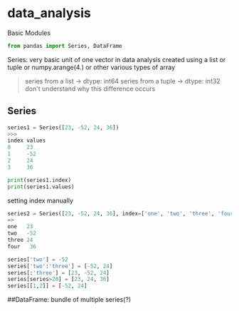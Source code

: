 # data_analysis

Basic Modules
```python
from pandas import Series, DataFrame
```

Series: very basic unit of one vector in data analysis
created using a list or tuple or numpy.arange(4.) or other various types of array

>series from a list -> dtype: int64
series from a tuple -> dtype: int32
don't understand why this difference occurs

## Series
```python
series1 = Series([23, -52, 24, 36])
>>>
index values
0     23
1     -52
2     24
3     36

print(series1.index)
print(series1.values)
```

setting index manually
```python
series2 = Series([23, -52, 24, 36], index=['one', 'two', 'three', 'four'])
=>
one   23
two   -52
three 24
four   36

series['two'] = -52
series['two':'three'] = [-52, 24]
series[:'three'] = [23, -52, 24]
series[series>20] = [23, 24, 36]
series[[1,2]] = [-52, 24]
```



##DataFrame: bundle of multiple series(?)
